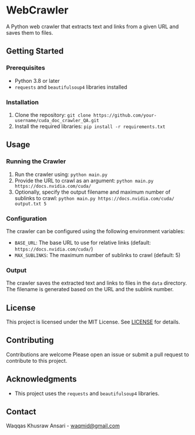 # WebCrawler

A Python web crawler that extracts text and links from a given URL and saves them to files.

## Getting Started

### Prerequisites

- Python 3.8 or later
- `requests` and `beautifulsoup4` libraries installed

### Installation

1. Clone the repository: `git clone https://github.com/your-username/cuda_doc_crawler_QA.git`
2. Install the required libraries: `pip install -r requirements.txt`

## Usage

### Running the Crawler

1. Run the crawler using: `python main.py`
2. Provide the URL to crawl as an argument: `python main.py https://docs.nvidia.com/cuda/`
3. Optionally, specify the output filename and maximum number of sublinks to crawl: `python main.py https://docs.nvidia.com/cuda/ output.txt 5`

### Configuration

The crawler can be configured using the following environment variables:

- `BASE_URL`: The base URL to use for relative links (default: `https://docs.nvidia.com/cuda/`)
- `MAX_SUBLINKS`: The maximum number of sublinks to crawl (default: 5)

### Output

The crawler saves the extracted text and links to files in the `data` directory. The filename is generated based on the URL and the sublink number.

## License

This project is licensed under the MIT License. See [LICENSE](LICENSE) for details.

## Contributing

Contributions are welcome Please open an issue or submit a pull request to contribute to this project.

## Acknowledgments

- This project uses the `requests` and `beautifulsoup4` libraries.

## Contact

Waqqas Khusraw Ansari - waqmid@gmail.com
